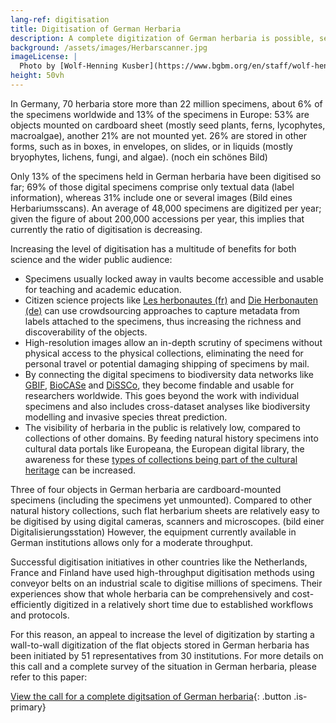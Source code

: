 ```yaml
---
lang-ref: digitisation
title: Digitisation of German Herbaria
description: A complete digitization of German herbaria is possible, sensible and should be started now!
background: /assets/images/Herbarscanner.jpg
imageLicense: |
  Photo by [Wolf-Henning Kusber](https://www.bgbm.org/en/staff/wolf-henning-kusber)
height: 50vh
---
```


In Germany, 70 herbaria store more than 22 million specimens, about 6% of the specimens worldwide and 13% of the specimens in Europe: 53% are objects mounted on cardboard sheet (mostly seed plants, ferns, lycophytes, macroalgae), another 21% are not mounted yet. 26% are stored in other forms, such as in boxes, in envelopes, on slides, or in liquids (mostly bryophytes, lichens, fungi, and algae). (noch ein schönes Bild)

Only 13% of the specimens held in German herbaria have been digitised so far; 69% of those digital specimens comprise only textual data (label information), whereas 31% include one or several images (Bild eines Herbariumsscans). An average of 48,000 specimens are digitized per year; given the figure of about 200,000 accessions per year, this implies that currently the ratio of digitisation is decreasing.

Increasing the level of digitisation has a multitude of benefits for both science and the wider public audience: 
* Specimens usually locked away in vaults become accessible and usable for teaching and academic education.
* Citizen science projects like [Les herbonautes (fr)](http://lesherbonautes.mnhn.fr/) and [Die Herbonauten (de)](https://herbonauten.de/) can use crowdsourcing approaches to capture metadata from labels attached to the specimens, thus increasing the richness and discoverability of the objects.
* High-resolution images allow an in-depth scrutiny of specimens without physical access to the physical collections, eliminating the need for personal travel or potential damaging shipping of specimens by mail.
* By connecting the digital specimens to biodiversity data networks like [GBIF](https://www.gbif.org/), [BioCASe](https://www.biocase.org/) and [DiSSCo](https://www.dissco.eu/), they become findable and usable for researchers worldwide. This goes beyond the work with individual specimens and also includes cross-dataset analyses like biodiversity modelling and invasive species threat prediction.
* The visibility of herbaria in the public is relatively low, compared to collections of other domains. By feeding natural history specimens into cultural data portals like Europeana, the European digital library, the awareness for these [types of collections being part of the cultural heritage](https://classic.europeana.eu/portal/de/search?f%5BPROVIDER%5D%5B%5D=OpenUp!&view=grid) can be increased.

Three of four objects in German herbaria are cardboard-mounted specimens (including the specimens yet unmounted). Compared to other natural history collections, such flat herbarium sheets are relatively easy to be digitised by using digital cameras, scanners and microscopes. (bild einer Digitalisierungsstation) However, the equipment currently available in German institutions allows only for a moderate throughput.

Successful digitisation initiatives in other countries like the Netherlands, France and Finland have used high-throughput digitisation methods using conveyor belts on an industrial scale to digitise millions of specimens. Their experiences show that whole herbaria can be comprehensively and cost-efficiently digitized in a relatively short time due to established workflows and protocols.

For this reason, an appeal to increase the level of digitization by starting a wall-to-wall digitization of the flat objects stored in German herbaria has been initiated by 51 representatives from 30 institutions. For more details on this call and a complete survey of the situation in German herbaria, please refer to this paper:

[View the call for a complete digitsation of German herbaria](https://riojournal.com/article/50675/){: .button .is-primary}
